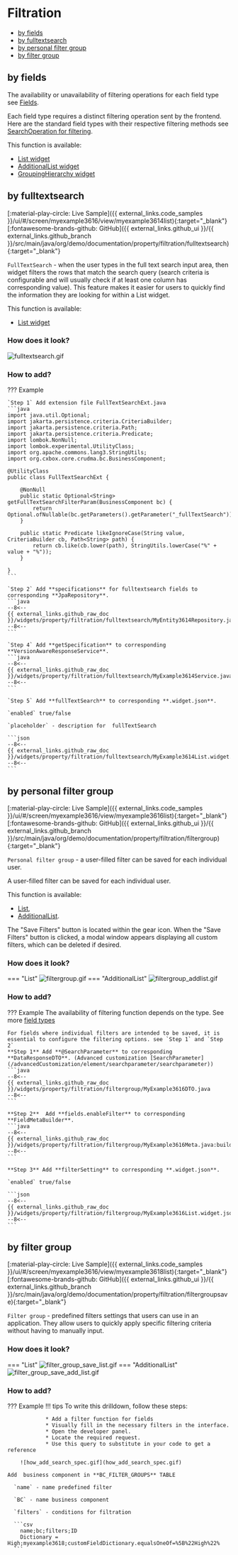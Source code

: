 # Filtration
 
* [by fields](#by_fields)
* [by fulltextsearch](#by_fulltextsearch) 
* [by personal filter group](#by_personal_filter_group)
* [by filter group](#by_filter_group)
<!-- default filtration -->


## <a id="by_fields">by fields</a>
The availability or unavailability of filtering operations for each field type see [Fields](/widget/fields/fieldtypes/).

Each field type requires a distinct filtering operation sent by the frontend.
Here are the standard field types with their respective filtering methods see [SearchOperation for filtering](/widget/fields/filtersearchoperation).

This function is available:

* [List widget](/widget/type/list/list)  
* [AdditionalList widget](/widget/type/additionallist/additionallist) 
* [GroupingHierarchy widget](docs/widget/type/groupinghierarchy/groupinghierarchy)  

## <a id="by_fulltextsearch">by fulltextsearch</a>
[:material-play-circle: Live Sample]({{ external_links.code_samples }}/ui/#/screen/myexample3616/view/myexample3614list){:target="_blank"}
[:fontawesome-brands-github: GitHub]({{ external_links.github_ui }}/{{ external_links.github_branch }}/src/main/java/org/demo/documentation/property/filtration/fulltextsearch){:target="_blank"}

`FullTextSearch` - when the user types in the full text search input area, then widget filters the rows that match the search query
(search criteria is configurable and will usually check if at least one column has corresponding value).
This feature makes it easier for users to quickly find the information they are looking for within a List widget.


This function is available: 

* [List widget](/widget/type/list/list)

### How does it look?
![fulltextsearch.gif](fulltextsearch.gif)

### How to add?
??? Example

    `Step 1` Add extension file FullTextSearchExt.java
    ```java
    import java.util.Optional;
    import jakarta.persistence.criteria.CriteriaBuilder;
    import jakarta.persistence.criteria.Path;
    import jakarta.persistence.criteria.Predicate;
    import lombok.NonNull;
    import lombok.experimental.UtilityClass;
    import org.apache.commons.lang3.StringUtils;
    import org.cxbox.core.crudma.bc.BusinessComponent;
    
    @UtilityClass
    public class FullTextSearchExt {
    
        @NonNull
        public static Optional<String> getFullTextSearchFilterParam(BusinessComponent bc) {
            return Optional.ofNullable(bc.getParameters().getParameter("_fullTextSearch"));
        }
    
        public static Predicate likeIgnoreCase(String value, CriteriaBuilder cb, Path<String> path) {
            return cb.like(cb.lower(path), StringUtils.lowerCase("%" + value + "%"));
        }
    
    }
    ```
  
    `Step 2` Add **specifications** for fulltextsearch fields to corresponding **JpaRepository**. 
    ```java
    --8<--
    {{ external_links.github_raw_doc }}/widgets/property/filtration/fulltextsearch/MyEntity3614Repository.java
    --8<--
    ```
 
    `Step 4` Add **getSpecification** to corresponding **VersionAwareResponseService**. 
    ```java
    --8<--
    {{ external_links.github_raw_doc }}/widgets/property/filtration/fulltextsearch/MyExample3614Service.java:getSpecification
    --8<--
    ```
 
    `Step 5` Add **fullTextSearch** to corresponding **.widget.json**. 

    `enabled` true/false  

    `placeholder` - description for  fullTextSearch
        
    ```json
    --8<--
    {{ external_links.github_raw_doc }}/widgets/property/filtration/fulltextsearch/MyExample3614List.widget.json
    --8<--
    ```
## <a id="by_personal_filter_group">by personal filter group</a>
[:material-play-circle: Live Sample]({{ external_links.code_samples }}/ui/#/screen/myexample3616/view/myexample3616list){:target="_blank"}
[:fontawesome-brands-github: GitHub]({{ external_links.github_ui }}/{{ external_links.github_branch }}/src/main/java/org/demo/documentation/property/filtration/filtergroup){:target="_blank"}

`Personal filter group` - a user-filled filter can be saved for each individual user.

A user-filled filter can be saved for each individual user.

This function is available: 

* [List](/widget/type/list/list),
* [AdditionalList](/widget/type/additionallist/additionallist).

The "Save Filters" button is located within the gear icon.
When the "Save Filters" button is clicked, a modal window appears displaying all custom filters, which can be deleted if desired.

### How does it look?
=== "List"
    ![filtergroup.gif](filtergroup.gif)
=== "AdditionalList"
    ![filtergroup_addlist.gif](filtergroup_addlist.gif)
### How to add?
??? Example
    The availability of filtering function depends on the type. See more [field types](/widget/fields/fieldtypes/)

    For fields where individual filters are intended to be saved, it is essential to configure the filtering options. see `Step 1` and `Step 2`
    **Step 1** Add **@SearchParameter** to corresponding **DataResponseDTO**. (Advanced customization [SearchParameter](/advancedCustomization/element/searchparameter/searchparameter))
    ```java
    --8<--
    {{ external_links.github_raw_doc }}/widgets/property/filtration/filtergroup/MyExample3616DTO.java
    --8<--
    ```

    **Step 2**  Add **fields.enableFilter** to corresponding **FieldMetaBuilder**.
    ```java
    --8<--
    {{ external_links.github_raw_doc }}/widgets/property/filtration/filtergroup/MyExample3616Meta.java:buildIndependentMeta
    --8<--
    ```

    **Step 3** Add **filterSetting** to corresponding **.widget.json**. 

    `enabled` true/false  
        
    ```json
    --8<--
    {{ external_links.github_raw_doc }}/widgets/property/filtration/filtergroup/MyExample3616List.widget.json
    --8<--
    ```

## <a id="by_filter_group">by filter group</a>
[:material-play-circle: Live Sample]({{ external_links.code_samples }}/ui/#/screen/myexample3616/view/myexample3618list){:target="_blank"}
[:fontawesome-brands-github: GitHub]({{ external_links.github_ui }}/{{ external_links.github_branch }}/src/main/java/org/demo/documentation/property/filtration/filtergroupsave){:target="_blank"}

`Filter group` - predefined filters settings that users can use in an application. They allow users to quickly apply specific filtering criteria without having to manually input.

### How does it look?
=== "List"
    ![filter_group_save_list.gif](filter_group_save_list.gif)
=== "AdditionalList"
    ![filter_group_save_add_list.gif](filter_group_save_add_list.gif)

### How to add?
??? Example
    !!! tips
        To write this drilldown, follow these steps:

                * Add a filter function for fields 
                * Visually fill in the necessary filters in the interface.
                * Open the developer panel.
                * Locate the required request.
                * Use this query to substitute in your code to get a reference 

        ![how_add_search_spec.gif](how_add_search_spec.gif)

    Add  business component in **BC_FILTER_GROUPS** TABLE

      `name` - name predefined filter

      `BC` - name business component

      `filters` - conditions for filtration
    
      ```csv
        name;bc;filters;ID
        Dictionary = High;myexample3618;customFieldDictionary.equalsOneOf=%5B%22High%22%
      ```